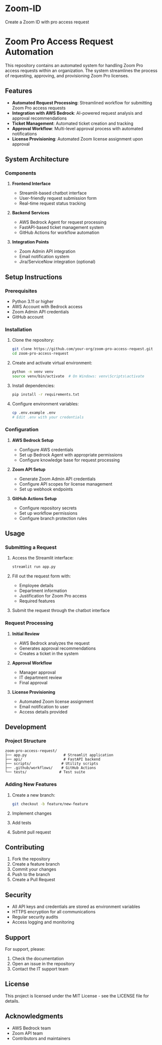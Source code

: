 # Zoom-ID
Create a Zoom ID with pro access request

# Zoom Pro Access Request Automation

This repository contains an automated system for handling Zoom Pro access requests within an organization. The system streamlines the process of requesting, approving, and provisioning Zoom Pro licenses.

## Features

- **Automated Request Processing**: Streamlined workflow for submitting Zoom Pro access requests
- **Integration with AWS Bedrock**: AI-powered request analysis and approval recommendations
- **Ticket Management**: Automated ticket creation and tracking
- **Approval Workflow**: Multi-level approval process with automated notifications
- **License Provisioning**: Automated Zoom license assignment upon approval

## System Architecture

### Components

1. **Frontend Interface**
   - Streamlit-based chatbot interface
   - User-friendly request submission form
   - Real-time request status tracking

2. **Backend Services**
   - AWS Bedrock Agent for request processing
   - FastAPI-based ticket management system
   - GitHub Actions for workflow automation

3. **Integration Points**
   - Zoom Admin API integration
   - Email notification system
   - Jira/ServiceNow integration (optional)

## Setup Instructions

### Prerequisites

- Python 3.11 or higher
- AWS Account with Bedrock access
- Zoom Admin API credentials
- GitHub account

### Installation

1. Clone the repository:
   ```bash
   git clone https://github.com/your-org/zoom-pro-access-request.git
   cd zoom-pro-access-request
   ```

2. Create and activate virtual environment:
   ```bash
   python -m venv venv
   source venv/bin/activate  # On Windows: venv\Scripts\activate
   ```

3. Install dependencies:
   ```bash
   pip install -r requirements.txt
   ```

4. Configure environment variables:
   ```bash
   cp .env.example .env
   # Edit .env with your credentials
   ```

### Configuration

1. **AWS Bedrock Setup**
   - Configure AWS credentials
   - Set up Bedrock Agent with appropriate permissions
   - Configure knowledge base for request processing

2. **Zoom API Setup**
   - Generate Zoom Admin API credentials
   - Configure API scopes for license management
   - Set up webhook endpoints

3. **GitHub Actions Setup**
   - Configure repository secrets
   - Set up workflow permissions
   - Configure branch protection rules

## Usage

### Submitting a Request

1. Access the Streamlit interface:
   ```bash
   streamlit run app.py
   ```

2. Fill out the request form with:
   - Employee details
   - Department information
   - Justification for Zoom Pro access
   - Required features

3. Submit the request through the chatbot interface

### Request Processing

1. **Initial Review**
   - AWS Bedrock analyzes the request
   - Generates approval recommendations
   - Creates a ticket in the system

2. **Approval Workflow**
   - Manager approval
   - IT department review
   - Final approval

3. **License Provisioning**
   - Automated Zoom license assignment
   - Email notification to user
   - Access details provided

## Development

### Project Structure

```
zoom-pro-access-request/
├── app.py                 # Streamlit application
├── api/                   # FastAPI backend
├── scripts/              # Utility scripts
├── .github/workflows/    # GitHub Actions
└── tests/               # Test suite
```

### Adding New Features

1. Create a new branch:
   ```bash
   git checkout -b feature/new-feature
   ```

2. Implement changes
3. Add tests
4. Submit pull request

## Contributing

1. Fork the repository
2. Create a feature branch
3. Commit your changes
4. Push to the branch
5. Create a Pull Request

## Security

- All API keys and credentials are stored as environment variables
- HTTPS encryption for all communications
- Regular security audits
- Access logging and monitoring

## Support

For support, please:
1. Check the documentation
2. Open an issue in the repository
3. Contact the IT support team

## License

This project is licensed under the MIT License - see the LICENSE file for details.

## Acknowledgments

- AWS Bedrock team
- Zoom API team
- Contributors and maintainers 
